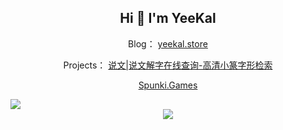 <h2 align="center"> Hi 👋 I'm YeeKal </h2>
<p align="center">Blog： <a href="https://yeekal.store/">yeekal.store</a> </p>
<p align="center">Projects： <a href="https://www.shuowen.space/">说文|说文解字在线查询-高清小篆字形检索</a> </p>
<p align="center"><a href="https://www.spunki.games/">Spunki.Games</a> </p>

<picture>
  <source srcset="https://cdn.jsdelivr.net/gh/YeeKal/YeeKal/profile-3d-contrib/profile-night-rainbow.svg" media="(prefers-color-scheme: dark)">
  <source srcset="https://cdn.jsdelivr.net/gh/YeeKal/YeeKal/profile-3d-contrib/profile-gitblock.svg" media="(prefers-color-scheme: light)">
  <img src="https://cdn.jsdelivr.net/gh/YeeKal/YeeKal/profile-3d-contrib/profile-night-rainbow.svg">
</picture>

<div align="center"> <img src="https://github-readme-stats.vercel.app/api?username=yeekal&theme=gotham&show_icons=true&hide_border=true" /> </div>


<!-- <div align="center"> <img src="https://github-readme-stats.vercel.app/api/top-langs/?username=yeekal&hide_title=true&hide_border=true&layout=compact&langs_count=6&text_color=000&icon_color=fff&bg_color=0,52fa5a,4dfcff,c64dff&theme=graywhite" /> </div> -->
<!--
**YeeKal/YeeKal** is a ✨ _special_ ✨ repository because its `README.md` (this file) appears on your GitHub profile.

Here are some ideas to get you started:

- 🔭 I’m currently working on ...
- 🌱 I’m currently learning ...
- 👯 I’m looking to collaborate on ...
- 🤔 I’m looking for help with ...
- 💬 Ask me about ...
- 📫 How to reach me: ...
- 😄 Pronouns: ...
- ⚡ Fun fact: ...

ref:
- https://github.com/tonyljx
- https://github.com/sun0225SUN
- https://github.com/EddieHubCommunity/awesome-github-profiles/tree/main
- https://zhuanlan.zhihu.com/p/454597068
-->

